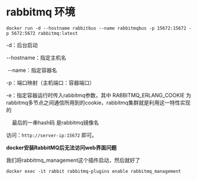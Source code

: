 # rabbitmq 环境

```shell script
docker run -d --hostname rabbitbus --name rabbitmqbus -p 15672:15672 -p 5672:5672 rabbitmq:latest
```
 -d：后台启动

 --hostname：指定主机名

 --name：指定容器名

 -p：端口映射（主机端口：容器端口）

 -e：指定容器运行时传入rabbitmq参数，其中 RABBITMQ_ERLANG_COOKIE 为rabbitmq多节点之间通信所用到的cookie，rabbitmq集群就是利用这一特性实现的

    最后的一串hash码 是rabbitmq镜像名

访问：`http://server-ip:15672` 即可。

**docker安装RabbitMQ后无法访问web界面问题**

我们将rabbitmq_management这个插件启动，然后就好了

`docker exec -it rabbit rabbitmq-plugins enable rabbitmq_management`